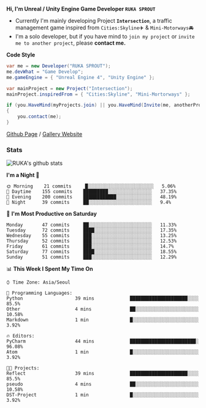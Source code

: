 **Hi, I'm Unreal / Unity Engine Game Developer `RUKA SPROUT`**

- Currently I'm mainly developing Project **`Intersection`**, a traffic management game inspired from `Cities:Skyline`✈️ & `Mini-Motorways`🚘
- I'm a solo developer, but if you have mind to `join my project` or `invite me to another project`, please **contact me.**

**Code Style**

```csharp
var me = new Developer("RUKA SPROUT");
me.devWhat = "Game Develop";
me.gameEngine = { "Unreal Engine 4", "Unity Engine" };
```

```csharp
var mainProject = new Project("Intersection");
mainProject.inspiredFrom = { "Cities:Skyline", "Mini-Mortorways" };

if (you.HaveMind(myProjects.join) || you.HaveMind(Invite(me, anotherProject)))
{
    you.contact(me);
}
```

[Github Page](https://lutca1320.github.io/) / [Gallery Website](https://rukasp.xyz/)

### Stats

![RUKA's github stats](https://github-readme-stats.vercel.app/api?username=lutca1320&theme=dracula&show_icons=true&include_all_commits=true&count_private=true&hide=contribs,prs)

<!--START_SECTION:waka-->
**I'm a Night 🦉** 

```text
🌞 Morning    21 commits     █░░░░░░░░░░░░░░░░░░░░░░░░   5.06% 
🌆 Daytime    155 commits    █████████░░░░░░░░░░░░░░░░   37.35% 
🌃 Evening    200 commits    ████████████░░░░░░░░░░░░░   48.19% 
🌙 Night      39 commits     ██░░░░░░░░░░░░░░░░░░░░░░░   9.4%

```
📅 **I'm Most Productive on Saturday** 

```text
Monday       47 commits     ██░░░░░░░░░░░░░░░░░░░░░░░   11.33% 
Tuesday      72 commits     ████░░░░░░░░░░░░░░░░░░░░░   17.35% 
Wednesday    55 commits     ███░░░░░░░░░░░░░░░░░░░░░░   13.25% 
Thursday     52 commits     ███░░░░░░░░░░░░░░░░░░░░░░   12.53% 
Friday       61 commits     ███░░░░░░░░░░░░░░░░░░░░░░   14.7% 
Saturday     77 commits     ████░░░░░░░░░░░░░░░░░░░░░   18.55% 
Sunday       51 commits     ███░░░░░░░░░░░░░░░░░░░░░░   12.29%

```


📊 **This Week I Spent My Time On** 

```text
⌚︎ Time Zone: Asia/Seoul

💬 Programming Languages: 
Python                   39 mins             █████████████████████░░░░   85.5% 
Other                    4 mins              ██░░░░░░░░░░░░░░░░░░░░░░░   10.58% 
Markdown                 1 min               █░░░░░░░░░░░░░░░░░░░░░░░░   3.92%

🔥 Editors: 
PyCharm                  44 mins             ████████████████████████░   96.08% 
Atom                     1 min               █░░░░░░░░░░░░░░░░░░░░░░░░   3.92%

🐱‍💻 Projects: 
Reflect                  39 mins             █████████████████████░░░░   85.5% 
pseudo                   4 mins              ██░░░░░░░░░░░░░░░░░░░░░░░   10.58% 
DST-Project              1 min               █░░░░░░░░░░░░░░░░░░░░░░░░   3.92%

```


<!--END_SECTION:waka-->
